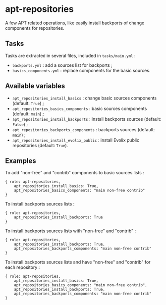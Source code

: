 # apt-repositories

A few APT related operations, like easily install backports of change components for repositories.

## Tasks

Tasks are extracted in several files, included in `tasks/main.yml` :

* `backports.yml` : add a sources list for backports ;
* `basics_components.yml` : replace components for the basic sources.

## Available variables

* `apt_repositories_install_basics` : change basic sources components (default: `True`) ;
* `apt_repositories_basics_components` : basic sources components (default: `main`) ;
* `apt_repositories_install_backports` : install backports sources (default: `False`) ;
* `apt_repositories_backports_components` : backports sources (default: `main`) ;
* `apt_repositories_install_evolix_public` : install Evolix public repositories (default: `True`).

## Examples

To add "non-free" and "contrib" components to basic sources lists :

```
{ role: apt-repositories,
    apt_repositories_install_basics: True,
    apt_repositories_basics_components: "main non-free contrib"
}
```

To install backports sources lists :

```
{ role: apt-repositories,
    apt_repositories_install_backports: True
}
```

To install backports sources lists with "non-free" and "contrib" :

```
{ role: apt-repositories,
    apt_repositories_install_backports: True,
    apt_repositories_backports_components: "main non-free contrib"
}
```

To install backports sources lists and have "non-free" and "contrib" for each repository :

```
{ role: apt-repositories,
    apt_repositories_install_basics: True,
    apt_repositories_basics_components: "main non-free contrib",
    apt_repositories_install_backports: True,
    apt_repositories_backports_components: "main non-free contrib"
}
```
